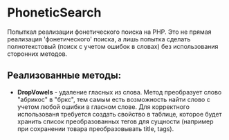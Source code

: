 # PhoneticSearch

Попыткал реализации фонетического поиска на PHP.
Это не прямая реализация 'фонетического' поиска, а лишь попытка сделать полнотекстовый (поиск с учетом ошибок в словах)
без использования сторонних методов.

## Реализованные методы:

- **DropVowels** - удаление гласных из слова. Метод преобразует слово "абрикос"
  в "бркс", тем самым есть возможность найти слово с учетом любой ошибки в гласном слове.
  Для корректного использованя требуется создать свойство в таблице, которое будет хранить список преобразованных тегов
  для сущности (например при сохранении товара преобразовывать title, tags).
